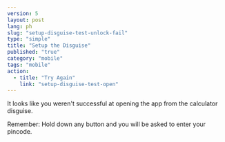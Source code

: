 ```yaml
---
version: 5
layout: post
lang: ph
slug: "setup-disguise-test-unlock-fail"
type: "simple"
title: "Setup the Disguise"
published: "true"
category: "mobile"
tags: "mobile"
action: 
  - title: "Try Again"
    link: "setup-disguise-test-open"
---
```


It looks like you weren't successful at opening the app from the calculator disguise.

Remember: Hold down any button and you will be asked to enter your pincode. 
